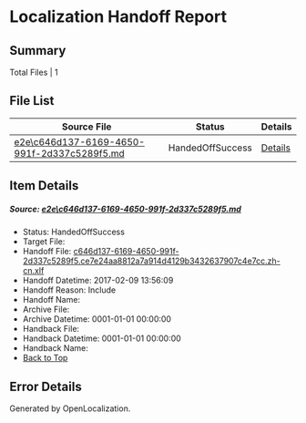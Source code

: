 # <a name='report-top'></a> Localization Handoff Report

## Summary
 Total Files | 1

## File List
 Source File | Status | Details 
 ----------- | ------ | ------- 
 [e2e\c646d137-6169-4650-991f-2d337c5289f5.md](https://github.com/OpenLocalizationTestOrg/ol-test0/blob/a072feab344118faf8bc8e6a6507da2c56498f26/e2e/c646d137-6169-4650-991f-2d337c5289f5.md) | HandedOffSuccess | [Details](#d8851d66bb09eddd13be51fde91f31b6daa5b36b1)

## Item Details
##### <a name='d8851d66bb09eddd13be51fde91f31b6daa5b36b1'></a> Source: [e2e\c646d137-6169-4650-991f-2d337c5289f5.md](https://github.com/OpenLocalizationTestOrg/ol-test0/blob/a072feab344118faf8bc8e6a6507da2c56498f26/e2e/c646d137-6169-4650-991f-2d337c5289f5.md)
* Status: HandedOffSuccess
* Target File: 
* Handoff File: [c646d137-6169-4650-991f-2d337c5289f5.ce7e24aa8812a7a914d4129b3432637907c4e7cc.zh-cn.xlf](https://github.com/OpenLocalizationTestOrg/ol-test0-handoff/blob/920d5c44d21b9a412e9afe791cf541c34f2e2103/ol-handoff/OpenLocalizationTestOrg/ol-test0-zhcn/shujia/ht/c646d137-6169-4650-991f-2d337c5289f5.ce7e24aa8812a7a914d4129b3432637907c4e7cc.zh-cn.xlf)
* Handoff Datetime: 2017-02-09 13:56:09
* Handoff Reason: Include
* Handoff Name: 
* Archive File: 
* Archive Datetime: 0001-01-01 00:00:00
* Handback File: 
* Handback Datetime: 0001-01-01 00:00:00
* Handback Name: 
* [Back to Top](#report-top)


## Error Details

Generated by OpenLocalization.
